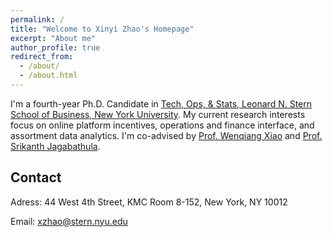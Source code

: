```yaml
---
permalink: /
title: "Welcome to Xinyi Zhao's Homepage"
excerpt: "About me"
author_profile: true
redirect_from: 
  - /about/
  - /about.html
---
```



I'm a fourth-year Ph.D. Candidate in [Tech, Ops, & Stats, Leonard N. Stern School of Business, New York University](https://www.stern.nyu.edu/experience-stern/about/departments-centers-initiatives/academic-departments/ioms-dept).
My current research interests focus on online platform incentives, operations and finance interface, and assortment data analytics. I'm co-advised by [Prof. Wenqiang Xiao](http://people.stern.nyu.edu/wxiao/) and [Prof. Srikanth Jagabathula](https://srikanth-jagabathula.com/).


Contact
------
Adress: 44 West 4th Street, KMC Room 8-152, New York, NY 10012

Email: [xzhao@stern.nyu.edu](xzhao@stern.nyu.edu)

